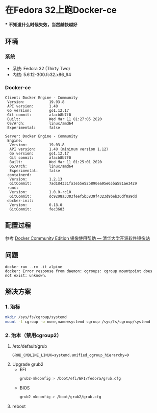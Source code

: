# 在Fedora 32上跑Docker-ce
**\* 不知道什么时候失效，当然越快越好**

## 环境
### 系统
- 系统: Fedora 32 (Thirty Two)
- 内核: 5.6.12-300.fc32.x86_64

### Docker-ce
```
Client: Docker Engine - Community
 Version:           19.03.8
 API version:       1.40
 Go version:        go1.12.17
 Git commit:        afacb8b7f0
 Built:             Wed Mar 11 01:27:05 2020
 OS/Arch:           linux/amd64
 Experimental:      false

Server: Docker Engine - Community
 Engine:
  Version:          19.03.8
  API version:      1.40 (minimum version 1.12)
  Go version:       go1.12.17
  Git commit:       afacb8b7f0
  Built:            Wed Mar 11 01:25:01 2020
  OS/Arch:          linux/amd64
  Experimental:     false
 containerd:
  Version:          1.2.13
  GitCommit:        7ad184331fa3e55e52b890ea95e65ba581ae3429
 runc:
  Version:          1.0.0-rc10
  GitCommit:        dc9208a3303feef5b3839f4323d9beb36df0a9dd
 docker-init:
  Version:          0.18.0
  GitCommit:        fec3683
```

## 配置过程
参考 [Docker Community Edition 镜像使用帮助 — 清华大学开源软件镜像站][1]

## 问题
```
docker run --rm -it alpine
docker: Error response from daemon: cgroups: cgroup mountpoint does not exist: unknown.
```

## 解决方案
### 1. 治标
```sh
mkdir /sys/fs/cgroup/systemd
mount -t cgroup -o none,name=systemd cgroup /sys/fs/cgroup/systemd
```

### 2. 治本（禁用cgroup2）
1. /etc/default/grub
   ```
   GRUB_CMDLINE_LINUX=systemd.unified_cgroup_hierarchy=0
   ```
2. Upgrade grub2
   - EFI
      ```sh
      grub2-mkconfig > /boot/efi/EFI/fedora/grub.cfg
      ```
   - BIOS
      ```sh
      grub2-mkconfig > /boot/grub2/grub.cfg
      ```
3. reboot


[1]: https://mirrors.tuna.tsinghua.edu.cn/help/docker-ce/